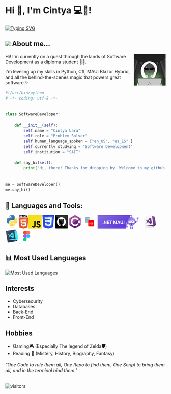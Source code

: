 # Hi 👋, I'm Cintya 💻💖!

[![Typing SVG](https://readme-typing-svg.demolab.com?font=Source+Code+Pro&size=25&duration=2800&pause=1000&color=420B7B&width=435&lines=Software+Developer+In+Training+%F0%9F%94%83;C%23+and+Python+%E2%9D%A4%EF%B8%8F;Lord+Of+The+Rings+Fan+%F0%9F%A7%99%E2%80%8D%E2%99%82%EF%B8%8F)](https://git.io/typing-svg)

## <img src="https://media.giphy.com/media/VgCDAzcKvsR6OM0uWg/giphy.gif" width="50"> About me...

<img align="right" alt="GIF" src="img\Coding Locked In GIF by Alliance.gif" width="100px"/>

<p> Hi! I'm currently on a quest through the lands of Software Development as a diploma student 🧑‍💻.</p>

<p>I'm leveling up my skills in Python, C#, MAUI Blazor Hybrid, and all the behind-the-scenes magic that powers great software.✨</p>

```python
#!/usr/bin/python
# -*- coding: utf-8 -*-


class SoftwareDeveloper:

    def __init__(self):
        self.name = "Cintya Lara"
        self.role = "Problem Solver"
        self.human_language_spoken = ["en_US", "es_ES" ]
        self.currently_studying = "Software Development"
        self.institution = "SAIT"

    def say_hi(self):
        print("Hi, there! Thanks for dropping by. Welcome to my github.")


me = SoftwareDeveloper()
me.say_hi()
```


</hr>

## 🔨 Languages and Tools:
<a href="https://www.python.org" target="_blank"><img align="left" alt="Python" height ="42px" src="img\python-original.svg"></a>
<a href="https://developer.mozilla.org/en-US/docs/Web/HTML" target="_blank"><img align="left" alt="HTML5" height ="42px" src="img\html5.svg"></a>
<a href="https://developer.mozilla.org/en-US/docs/Web/JavaScript" target="_blank"> <img align="left" alt="JavaScript" height ="42px"  src="img\javascript.svg"> </a>
<a href="https://developer.mozilla.org/en-US/docs/Web/CSS" target="_blank"><img align="left" alt="CSS3" height ="42px" src="img\CSS3_logo.svg"></a>
<a href="https://dotnet.microsoft.com/en-us/languages/csharp" target="_blank"> <img src="img\csharp-original.svg" alt="csharp" height='42px'/> </a>
<a href="https://www.oracle.com/database/technologies/appdev/sql.html" target="_blank"> <img src="img\AppDev_sql_detailed.svg" alt="sql" height='42px'/> </a>
<a href="https://dotnet.microsoft.com/en-us/apps/maui" target="_blank"> <img src="img\NETMAUI.png" alt="netMAUI" height='42px'/> </a>
<a href="https://git-scm.com/" target="_blank"> <img src="img/github.svg" align="left" alt="git" height='42px'/> </a>
<a href="https://visualstudio.microsoft.com/" target="_blank"> <img src="img\visualstudio.png" alt="visualstudio" height='42px'/> </a>
<a href="https://code.visualstudio.com/" target="_blank"> <img src="img\vscode.png" alt="vscode" height='42px'/> </a>
<a href="https://www.figma.com/" target="_blank"> <img src="img\figma.svg" alt="figma" height='42px'/> </a>

## 📊 Most Used Languages

![Most Used Languages](https://github-readme-stats.vercel.app/api/top-langs/?username=SoftDevCLF&show_icons=true&layout=donut-vertical&theme=buefy)

## Interests 
- Cybersecurity
- Databases
- Back-End
- Front-End

## Hobbies
- Gaming🎮 (Especially The legend of Zelda🛡️)
- Reading 📖 (Mistery, History, Biography, Fantasy)

</hr>

###### "One Code to rule them all, One Repo to find them, One Script to bring them all, and in the terminal bind them."

</hr>

![visitors](https://visitor-badge.glitch.me/badge?page_id=SoftDevCLF)